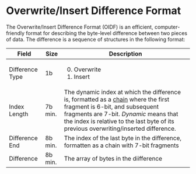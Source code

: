 # Overwrite/Insert Difference Format

The Overwrite/Insert Difference Format (OIDF) is an efficient, computer-friendly format for describing the byte-level difference between two pieces of data. The difference is a sequence of structures in the following format:

Field          |Size   |Description
---------------|-------|-----------
Difference Type|1b     |<ol start="0"><li>Overwrite<li>Insert
Index Length   |7b min.|The dynamic index at which the difference is, formatted as a [chain](https://github.com/ghoomy/universe/blob/main/computer%20science/chain.md) where the first fragment is 6-bit, and subsequent fragments are 7-bit. *Dynamic* means that the index is relative to the last byte of its previous overwriting/inserted difference.
Difference End |8b min.|The index of the last byte in the difference, formatten as a chain with 7-bit fragments
Difference     |8b min.|The array of bytes in the diifference
